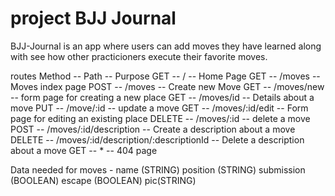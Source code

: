 # project BJJ Journal

BJJ-Journal is an app where users can add moves they have learned along with see how other practicioners execute their favorite moves.

routes
Method -- Path -- Purpose
GET -- / -- Home Page
GET -- /moves -- Moves index page
POST -- /moves -- Create new Move
GET -- /moves/new -- form page for creating a new place
GET -- /moves/id -- Details about a move
PUT -- /move/:id -- update a move
GET -- /moves/:id/edit -- Form page for editing an existing place
DELETE -- /moves/:id -- delete a move
POST -- /moves/:id/description -- Create a description about a move
DELETE -- /moves/:id/description/:descriptionId -- Delete a description about a move
GET -- \* -- 404 page

Data needed for moves -
name (STRING)
position (STRING)
submission (BOOLEAN)
escape (BOOLEAN)
pic(STRING)

